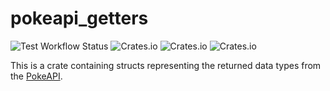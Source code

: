 # pokeapi_getters

![Test Workflow Status](https://github.com/mastapegs/pokeapi-workspace/actions/workflows/test.yml/badge.svg)
![Crates.io](https://img.shields.io/crates/v/pokeapi_getters)
![Crates.io](https://img.shields.io/crates/l/pokeapi_getters)
![Crates.io](https://img.shields.io/crates/d/pokeapi_getters)

This is a crate containing structs representing the returned data types from the [PokeAPI](https://pokeapi.co/).
